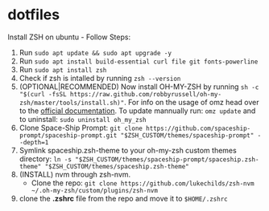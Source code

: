 # dotfiles

Install ZSH on ubuntu - Follow Steps:

1. Run `sudo apt update && sudo apt upgrade -y`
2. Run `sudo apt install build-essential curl file git fonts-powerline`
3. Run `sudo apt install zsh`
4. Check if zsh is intalled by running `zsh --version`
5. (OPTIONAL|RECOMMENDED) Now install OH-MY-ZSH by running `sh -c "$(curl -fsSL https://raw.github.com/robbyrussell/oh-my-zsh/master/tools/install.sh)"`. For info on the usage of omz head over to the [official documentation](https://github.com/ohmyzsh/ohmyzsh/wiki/Cheatsheet). To update mannually run: `omz update` and to uninstall: `sudo uninstall oh_my_zsh`
6. Clone Space-Ship Prompt: `git clone https://github.com/spaceship-prompt/spaceship-prompt.git "$ZSH_CUSTOM/themes/spaceship-prompt" --depth=1 `
7. Symlink spaceship.zsh-theme to your oh-my-zsh custom themes directory: `ln -s "$ZSH_CUSTOM/themes/spaceship-prompt/spaceship.zsh-theme" "$ZSH_CUSTOM/themes/spaceship.zsh-theme" `
8. (INSTALL) nvm through zsh-nvm.
   - Clone the repo: `git clone https://github.com/lukechilds/zsh-nvm ~/.oh-my-zsh/custom/plugins/zsh-nvm`
9. clone the **.zshrc** file from the repo and move it to `$HOME/.zshrc`
